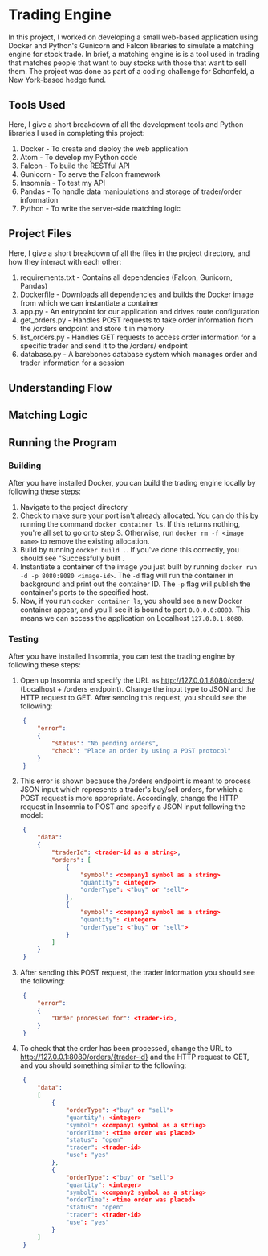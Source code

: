 # Trading Engine
In this project, I worked on developing a small web-based application using Docker and Python's Gunicorn and Falcon libraries to simulate a matching engine for stock trade. In brief, a matching engine is is a tool used in trading that matches people that want to buy stocks with those that want to sell them. The project was done as part of a coding challenge for Schonfeld, a New York-based hedge fund.

## Tools Used
Here, I give a short breakdown of all the development tools and Python libraries I used in completing this project:
1) Docker - To create and deploy the web application
2) Atom - To develop my Python code 
3) Falcon - To build the RESTful API
4) Gunicorn - To serve the Falcon framework
5) Insomnia - To test my API
6) Pandas - To handle data manipulations and storage of trader/order information
7) Python - To write the server-side matching logic

## Project Files
Here, I give a short breakdown of all the files in the project directory, and how they interact with each other:
1) requirements.txt - Contains all dependencies (Falcon, Gunicorn, Pandas)
2) Dockerfile - Downloads all dependencies and builds the Docker image from which we can instantiate a container 
3) app.py - An entrypoint for our application and drives route configuration
4) get_orders.py - Handles POST requests to take order information from the /orders endpoint and store it in memory
5) list_orders.py - Handles GET requests to access order information for a specific trader and send it to the /orders/<trader-id> endpoint
6) database.py - A barebones database system which manages order and trader information for a session 

## Understanding Flow 

## Matching Logic

## Running the Program
### Building 
After you have installed Docker, you can build the trading engine locally by following these steps:
1) Navigate to the project directory
2) Check to make sure your port isn't already allocated. You can do this by running the command `docker container ls`. If this returns nothing, you're all set to go onto step 3. Otherwise, run `docker rm -f <image name>` to remove the existing allocation. 
3) Build by running `docker build .`. If you've done this correctly, you should see "Successfully built <image-id>.
4) Instantiate a container of the image you just built by running `docker run -d -p 8080:8080 <image-id>`. The `-d` flag will run the container in background and print out the container ID. The `-p` flag will publish the container's ports to the specified host. 
5) Now, if you run `docker container ls`, you should see a new Docker container appear, and you'll see it is bound to port `0.0.0.0:8080`. This means we can access the application on Localhost `127.0.0.1:8080`.

### Testing
After you have installed Insomnia, you can test the trading engine by following these steps:
1) Open up Insomnia and specify the URL as http://127.0.0.1:8080/orders/ (Localhost + /orders endpoint). Change the input type to JSON and the HTTP request to GET. After sending this request, you should see the following:
```json
    {
        "error":
        {
            "status": "No pending orders",
            "check": "Place an order by using a POST protocol"
        }
    }
```    
2) This error is shown because the /orders endpoint is meant to process JSON input which represents a trader's buy/sell orders, for which a POST request is more appropriate. Accordingly, change the HTTP request in Insomnia to POST and specify a JSON input following the model:
```json
    {
        "data":
        {
            "traderId": <trader-id as a string>,
            "orders": [
                {
                    "symbol": <company1 symbol as a string>
                    "quantity": <integer>
                    "orderType": <"buy" or "sell">
                },
                {
                    "symbol": <company2 symbol as a string>
                    "quantity": <integer>
                    "orderType": <"buy" or "sell">
                }
            ]
        }
    }
```  
3) After sending this POST request, the trader information you should see the following:
```json
    {
        "error":
        {
            "Order processed for": <trader-id>,
        }
    }
```    
4) To check that the order has been processed, change the URL to http://127.0.0.1:8080/orders/{trader-id} and the HTTP request to GET, and you should something similar to the following:
```json
    {
        "data":
        [
            {
                "orderType": <"buy" or "sell">
                "quantity": <integer>
                "symbol": <company1 symbol as a string>
                "orderTime": <time order was placed>
                "status": "open"
                "trader": <trader-id>
                "use": "yes"
            },
            {
                "orderType": <"buy" or "sell">
                "quantity": <integer>
                "symbol": <company2 symbol as a string>
                "orderTime": <time order was placed>
                "status": "open"
                "trader": <trader-id>
                "use": "yes"
            }
        ]
    }
```   
